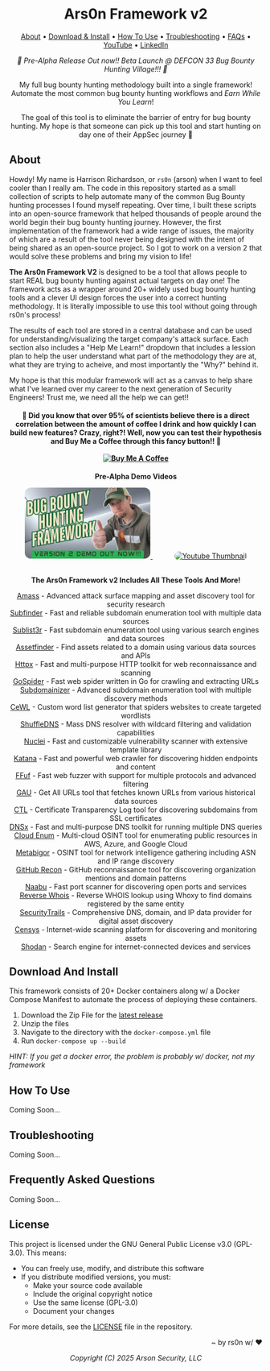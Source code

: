 <h1 align="center">
Ars0n Framework v2
</h1>

<p align="center">
  <a href="#about">About</a> •
  <a href="#download-and-install">Download & Install</a> •
  <a href="#how-to-use">How To Use</a> •
  <a href="#troubleshooting">Troubleshooting</a> •
  <a href="#frequently-asked-questions">FAQs</a> •
  <a href="https://www.youtube.com/@rs0n_live" target=”_blank”>YouTube</a> •
  <a href="https://www.linkedin.com/in/harrison-richardson-rs0n-7a55bb158/" target=”_blank”>LinkedIn</a>
</p>

<p align="center">
    <em>🚨 Pre-Alpha Release Out now!!  Beta Launch @ DEFCON 33 Bug Bounty Hunting Village!!! 🚨</em>
</p>

<p align="center">My full bug bounty hunting methodology built into a single framework!  Automate the most common bug bounty hunting workflows and <em>Earn While You Learn</em>!</p>

<p align="center">The goal of this tool is to eliminate the barrier of entry for bug bounty hunting.  My hope is that someone can pick up this tool and start hunting on day one of their AppSec journey 🚀</p>

## About

Howdy!  My name is Harrison Richardson, or `rs0n` (arson) when I want to feel cooler than I really am.  The code in this repository started as a small collection of scripts to help automate many of the common Bug Bounty hunting processes I found myself repeating.  Over time, I built these scripts into an open-source framework that helped thousands of people around the world begin their bug bounty hunting journey.  However, the first implementation of the framework had a wide range of issues, the majority of which are a result of the tool never being designed with the intent of being shared as an open-source project.  So I got to work on a version 2 that would solve these problems and bring my vision to life!

**The Ars0n Framework V2** is designed to be a tool that allows people to start REAL bug bounty hunting against actual targets on day one!  The framework acts as a wrapper around 20+ widely used bug bounty hunting tools and a clever UI design forces the user into a correct hunting methodology.  It is literally impossible to use this tool without going through rs0n's process!  

The results of each tool are stored in a central database and can be used for understanding/visualizing the target company's attack surface.  Each section also includes a "Help Me Learn!" dropdown that includes a lession plan to help the user understand what part of the methodology they are at, what they are trying to acheive, and most importantly the "Why?" behind it.

My hope is that this modular framework will act as a canvas to help share what I've learned over my career to the next generation of Security Engineers!  Trust me, we need all the help we can get!!

<h4 align="center">
🤠 Did you know that over 95% of scientists believe there is a direct correlation between the amount of coffee I drink and how quickly I can build new features?  Crazy, right?!  Well, now you can test their hypothesis and Buy Me a Coffee through this fancy button!!  🤯
<br>
<br>
<a href="https://www.buymeacoffee.com/rs0n.evolv3" target="_blank"><img src="https://cdn.buymeacoffee.com/buttons/default-orange.png" alt="Buy Me A Coffee" height="41" width="174"></a>
</h4>

<p align="center"><b>Pre-Alpha Demo Videos</b></p>

<div align="center">
  <a href="https://www.youtube.com/watch?v=u-yPpd0UH8w">
    <img src="thumbnail.png" width="250px" alt="Youtube Thumbnail" style="border-radius: 12px;">
  </a>&nbsp;&nbsp;&nbsp;&nbsp;&nbsp;&nbsp;&nbsp;&nbsp;&nbsp;&nbsp;
  <a href="https://www.youtube.com/watch?v=kAO0stO-hBg">
    <img src="thumbnail2.png" width="250px" alt="Youtube Thumbnail" style="border-radius: 12px;">
  </a>
</div><br>

<p align="center"><b>The Ars0n Framework v2 Includes All These Tools And More!</b></p>

<p align="center">
    <a href="https://github.com/owasp-amass/amass">Amass</a> - Advanced attack surface mapping and asset discovery tool for security research<br>
    <a href="https://github.com/projectdiscovery/subfinder">Subfinder</a> - Fast and reliable subdomain enumeration tool with multiple data sources<br>
    <a href="https://github.com/aboul3la/Sublist3r">Sublist3r</a> - Fast subdomain enumeration tool using various search engines and data sources<br>
    <a href="https://github.com/tomnomnom/assetfinder">Assetfinder</a> - Find assets related to a domain using various data sources and APIs<br>
    <a href="https://github.com/projectdiscovery/httpx">Httpx</a> - Fast and multi-purpose HTTP toolkit for web reconnaissance and scanning<br>
    <a href="https://github.com/jaeles-project/gospider">GoSpider</a> - Fast web spider written in Go for crawling and extracting URLs<br>
    <a href="https://github.com/nsonaniya2010/SubDomainizer">Subdomainizer</a> - Advanced subdomain enumeration tool with multiple discovery methods<br>
    <a href="https://github.com/digininja/CeWL">CeWL</a> - Custom word list generator that spiders websites to create targeted wordlists<br>
    <a href="https://github.com/projectdiscovery/shuffledns">ShuffleDNS</a> - Mass DNS resolver with wildcard filtering and validation capabilities<br>
    <a href="https://github.com/projectdiscovery/nuclei">Nuclei</a> - Fast and customizable vulnerability scanner with extensive template library<br>
    <a href="https://github.com/projectdiscovery/katana">Katana</a> - Fast and powerful web crawler for discovering hidden endpoints and content<br>
    <a href="https://github.com/ffuf/ffuf">FFuf</a> - Fast web fuzzer with support for multiple protocols and advanced filtering<br>
    <a href="https://github.com/lc/gau">GAU</a> - Get All URLs tool that fetches known URLs from various historical data sources<br>
    <a href="https://github.com/pdiscoveryio/ctl">CTL</a> - Certificate Transparency Log tool for discovering subdomains from SSL certificates<br>
    <a href="https://github.com/projectdiscovery/dnsx">DNSx</a> - Fast and multi-purpose DNS toolkit for running multiple DNS queries<br>
    <a href="https://github.com/initstring/cloud_enum">Cloud Enum</a> - Multi-cloud OSINT tool for enumerating public resources in AWS, Azure, and Google Cloud<br>
    <a href="https://github.com/j3ssie/metabigor">Metabigor</a> - OSINT tool for network intelligence gathering including ASN and IP range discovery<br>
    <a href="https://github.com/gwen001/github-search">GitHub Recon</a> - GitHub reconnaissance tool for discovering organization mentions and domain patterns<br>
    <a href="https://github.com/projectdiscovery/naabu">Naabu</a> - Fast port scanner for discovering open ports and services<br>
    <a href="https://github.com/whoxy/whoxy">Reverse Whois</a> - Reverse WHOIS lookup using Whoxy to find domains registered by the same entity<br>
    <a href="https://securitytrails.com">SecurityTrails</a> - Comprehensive DNS, domain, and IP data provider for digital asset discovery<br>
    <a href="https://censys.io">Censys</a> - Internet-wide scanning platform for discovering and monitoring assets<br>
    <a href="https://shodan.io">Shodan</a> - Search engine for internet-connected devices and services<br>
</p>

## Download And Install

This framework consists of 20+ Docker containers along w/ a Docker Compose Manifest to automate the process of deploying these containers.

1. Download the Zip File for the <a href="https://github.com/R-s0n/ars0n-framework-v2/releases/tag/final-pre-alpha">latest release</a>
2. Unzip the files
3. Navigate to the directory with the `docker-compose.yml` file
4. Run `docker-compose up --build`

*HINT: If you get a docker error, the problem is probably w/ docker, not my framework*

## How To Use

Coming Soon...

## Troubleshooting

Coming Soon...

## Frequently Asked Questions

Coming Soon...

## License

This project is licensed under the GNU General Public License v3.0 (GPL-3.0). This means:

- You can freely use, modify, and distribute this software
- If you distribute modified versions, you must:
  - Make your source code available
  - Include the original copyright notice
  - Use the same license (GPL-3.0)
  - Document your changes

For more details, see the [LICENSE](LICENSE) file in the repository.

<p align="right">~ by rs0n w/ ❤️</p>
<p align="center"><em>Copyright (C) 2025 Arson Security, LLC</em></p>
